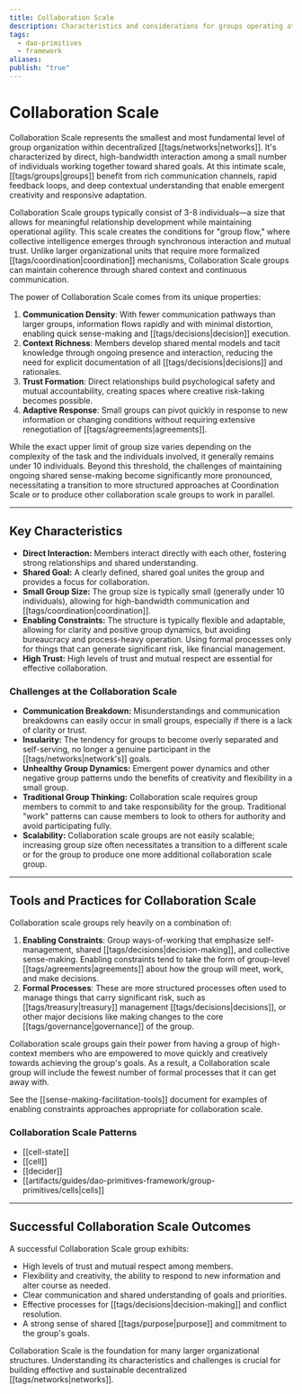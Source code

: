 ```yaml
---
title: Collaboration Scale
description: Characteristics and considerations for groups operating at the Collaboration Scale.
tags:
  - dao-primitives
  - framework
aliases: 
publish: "true"
---
```

# Collaboration Scale


Collaboration Scale represents the smallest and most fundamental level of group organization within decentralized [[tags/networks|networks]]. It's characterized by direct, high-bandwidth interaction among a small number of individuals working together toward shared goals. At this intimate scale, [[tags/groups|groups]] benefit from rich communication channels, rapid feedback loops, and deep contextual understanding that enable emergent creativity and responsive adaptation.

Collaboration Scale groups typically consist of 3-8 individuals—a size that allows for meaningful relationship development while maintaining operational agility. This scale creates the conditions for "group flow," where collective intelligence emerges through synchronous interaction and mutual trust. Unlike larger organizational units that require more formalized [[tags/coordination|coordination]] mechanisms, Collaboration Scale groups can maintain coherence through shared context and continuous communication.

The power of Collaboration Scale comes from its unique properties:

1. **Communication Density**: With fewer communication pathways than larger groups, information flows rapidly and with minimal distortion, enabling quick sense-making and [[tags/decisions|decision]] execution.
2. **Context Richness**: Members develop shared mental models and tacit knowledge through ongoing presence and interaction, reducing the need for explicit documentation of all [[tags/decisions|decisions]] and rationales.
3. **Trust Formation**: Direct relationships build psychological safety and mutual accountability, creating spaces where creative risk-taking becomes possible.
4. **Adaptive Response**: Small groups can pivot quickly in response to new information or changing conditions without requiring extensive renegotiation of [[tags/agreements|agreements]].

While the exact upper limit of group size varies depending on the complexity of the task and the individuals involved, it generally remains under 10 individuals. Beyond this threshold, the challenges of maintaining ongoing shared sense-making become significantly more pronounced, necessitating a transition to more structured approaches at Coordination Scale or to produce other collaboration scale groups to work in parallel.

---

## Key Characteristics

- **Direct Interaction:** Members interact directly with each other, fostering strong relationships and shared understanding.
- **Shared Goal:** A clearly defined, shared goal unites the group and provides a focus for collaboration.
- **Small Group Size:** The group size is typically small (generally under 10 individuals), allowing for high-bandwidth communication and [[tags/coordination|coordination]].
- **Enabling Constraints:** The structure is typically flexible and adaptable, allowing for clarity and positive group dynamics, but avoiding bureaucracy and process-heavy operation. Using formal processes only for things that can generate significant risk, like financial management.
- **High Trust:** High levels of trust and mutual respect are essential for effective collaboration.

### Challenges at the Collaboration Scale

- **Communication Breakdown:** Misunderstandings and communication breakdowns can easily occur in small groups, especially if there is a lack of clarity or trust.
- **Insularity:** The tendency for groups to become overly separated and self-serving, no longer a genuine participant in the [[tags/networks|network's]] goals.
- **Unhealthy Group Dynamics:** Emergent power dynamics and other negative group patterns undo the benefits of creativity and flexibility in a small group.
- **Traditional Group Thinking:** Collaboration scale requires group members to commit to and take responsibility for the group. Traditional "work" patterns can cause members to look to others for authority and avoid participating fully.
- **Scalability:** Collaboration scale groups are not easily scalable; increasing group size often necessitates a transition to a different scale or for the group to produce one more additional collaboration scale group.

---

## Tools and Practices for Collaboration Scale

Collaboration scale groups rely heavily on a combination of:

1. **Enabling Constraints**: Group ways-of-working that emphasize self-management, shared [[tags/decisions|decision-making]], and collective sense-making. Enabling constraints tend to take the form of group-level [[tags/agreements|agreements]] about how the group will meet, work, and make decisions.
2. **Formal Processes**: These are more structured processes often used to manage things that carry significant risk, such as [[tags/treasury|treasury]] management [[tags/decisions|decisions]], or other major decisions like making changes to the core [[tags/governance|governance]] of the group.

Collaboration scale groups gain their power from having a group of high-context members who are empowered to move quickly and creatively towards achieving the group's goals. As a result, a Collaboration scale group will include the fewest number of formal processes that it can get away with.

See the [[sense-making-facilitation-tools]] document for examples of enabling constraints approaches appropriate for collaboration scale.

### Collaboration Scale Patterns

- [[cell-state]] 
- [[cell]] 
- [[decider]]
- [[artifacts/guides/dao-primitives-framework/group-primitives/cells|cells]]

---

## Successful Collaboration Scale Outcomes

A successful Collaboration Scale group exhibits:

- High levels of trust and mutual respect among members.
- Flexibility and creativity, the ability to respond to new information and alter course as needed.
- Clear communication and shared understanding of goals and priorities.
- Effective processes for [[tags/decisions|decision-making]] and conflict resolution.
- A strong sense of shared [[tags/purpose|purpose]] and commitment to the group's goals.

Collaboration Scale is the foundation for many larger organizational structures. Understanding its characteristics and challenges is crucial for building effective and sustainable decentralized [[tags/networks|networks]].